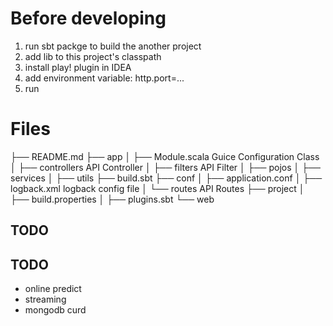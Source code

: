 # Before developing

1. run sbt packge to build the another project
2. add lib to this project's classpath
3. install play! plugin in IDEA
4. add environment variable: http.port=...
5. run

# Files

├── README.md ├── app │ ├── Module.scala Guice Configuration Class │ ├── controllers API Controller │ ├── filters API
Filter │ ├── pojos │ ├── services │ ├── utils ├── build.sbt ├── conf │ ├── application.conf │ ├── logback.xml logback
config file │ └── routes API Routes ├── project │ ├── build.properties │ ├── plugins.sbt └── web

## TODO

## TODO

- online predict
- streaming
- mongodb curd

